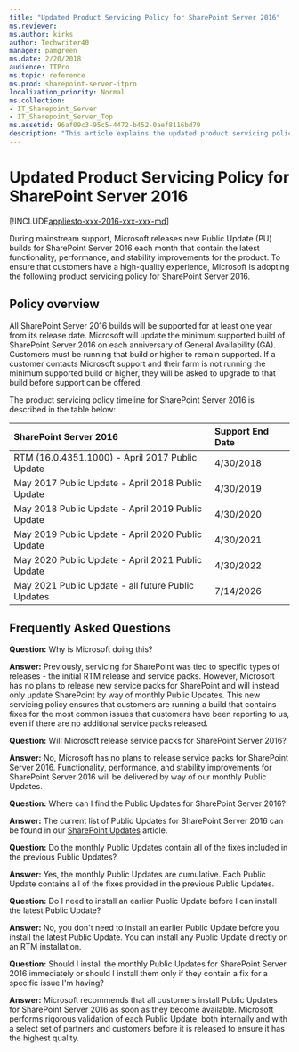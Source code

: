 ```yaml
---
title: "Updated Product Servicing Policy for SharePoint Server 2016"
ms.reviewer: 
ms.author: kirks
author: Techwriter40
manager: pamgreen
ms.date: 2/20/2018
audience: ITPro
ms.topic: reference
ms.prod: sharepoint-server-itpro
localization_priority: Normal
ms.collection:
- IT_Sharepoint_Server
- IT_Sharepoint_Server_Top
ms.assetid: 96af09c3-95c5-4472-b452-0aef8116bd79
description: "This article explains the updated product servicing policy of SharePoint Server."
---
```


# Updated Product Servicing Policy for SharePoint Server 2016

[!INCLUDE[appliesto-xxx-2016-xxx-xxx-md](../includes/appliesto-xxx-2016-xxx-xxx-md.md)]
  
During mainstream support, Microsoft releases new Public Update (PU) builds for SharePoint Server 2016 each month that contain the latest functionality, performance, and stability improvements for the product. To ensure that customers have a high-quality experience, Microsoft is adopting the following product servicing policy for SharePoint Server 2016.
  
## Policy overview

All SharePoint Server 2016 builds will be supported for at least one year from its release date. Microsoft will update the minimum supported build of SharePoint Server 2016 on each anniversary of General Availability (GA). Customers must be running that build or higher to remain supported. If a customer contacts Microsoft support and their farm is not running the minimum supported build or higher, they will be asked to upgrade to that build before support can be offered.
  
The product servicing policy timeline for SharePoint Server 2016 is described in the table below:
  
|**SharePoint Server 2016**|**Support End Date**|
|:-----|:-----|
|RTM (16.0.4351.1000) - April 2017 Public Update  <br/> |4/30/2018  <br/> |
|May 2017 Public Update - April 2018 Public Update  <br/> |4/30/2019  <br/> |
|May 2018 Public Update - April 2019 Public Update  <br/> |4/30/2020  <br/> |
|May 2019 Public Update - April 2020 Public Update  <br/> |4/30/2021  <br/> |
|May 2020 Public Update - April 2021 Public Update  <br/> |4/30/2022  <br/> |
|May 2021 Public Update - all future Public Updates  <br/> |7/14/2026  <br/> |
   
## Frequently Asked Questions

 **Question:** Why is Microsoft doing this? 
  
 **Answer:** Previously, servicing for SharePoint was tied to specific types of releases - the initial RTM release and service packs. However, Microsoft has no plans to release new service packs for SharePoint and will instead only update ﻿SharePoint by way of monthly Public Updates. This new servicing policy ensures that customers are running a build that contains fixes for the most common issues that customers have been reporting to us, even if there are no additional service packs released. 
  
 **Question:** Will Microsoft release service packs for SharePoint Server 2016? 
  
 **﻿Answer:** No, Microsoft has no plans to release service packs for SharePoint Server 2016. ﻿Functionality, performance, and stability improvements for SharePoint Server 2016 will be delivered by way of our monthly Public Updates. 
  
 **﻿Question:** Where can I find the Public Updates for SharePoint Server 2016? 
  
 **﻿Answer:** The current list of Public Updates for SharePoint Server 2016 can be found in our [SharePoint Updates](/officeupdates/sharepoint-updates) article. 
  
 **﻿Question:** Do the monthly Public Updates contain all of the fixes included in the previous Public Updates? 
  
 **﻿Answer:** Yes, the monthly Public Updates are cumulative. ﻿Each Public Update contains all of the fixes provided in the previous Public Updates. 
  
 **Question:** Do I need to install an earlier Public Update before I can install the latest Public Update? 
  
 **﻿Answer:** No, you don't need to install an earlier Public Update before you install the latest Public Update. You can install any Public Update directly on an RTM installation. 
  
 **Question:** Should I install the monthly Public Updates for SharePoint Server 2016 immediately or should I install them only if they contain a fix for a specific issue I'm having? 
  
 **﻿Answer:** Microsoft recommends that all customers install Public Updates for SharePoint Server 2016 as soon as they become available. Microsoft performs rigorous validation of each Public Update, both internally and with a select set of partners and customers before it is released to ensure it has the highest quality. 
  

